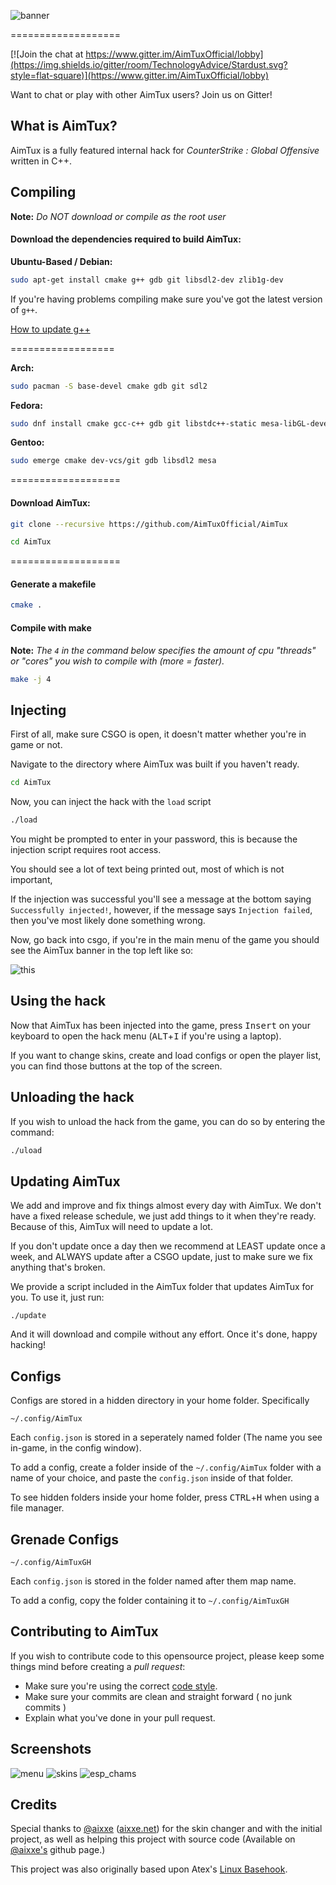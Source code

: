 ![banner](http://aimtux.net/images/banner.png)

===================

[![Join the chat at https://www.gitter.im/AimTuxOfficial/lobby](https://img.shields.io/gitter/room/TechnologyAdvice/Stardust.svg?style=flat-square)](https://www.gitter.im/AimTuxOfficial/lobby)

Want to chat or play with other AimTux users? Join us on Gitter!

## What is AimTux?

AimTux is a fully featured internal hack for *CounterStrike : Global Offensive* written in C++.


## Compiling

**Note:** _Do NOT download or compile as the root user_

#### Download the dependencies required to build AimTux:

__Ubuntu-Based / Debian:__
```bash
sudo apt-get install cmake g++ gdb git libsdl2-dev zlib1g-dev
```

If you're having problems compiling make sure you've got the latest version of `g++`.

[How to update g++](https://github.com/AimTuxOfficial/AimTux/wiki/Updating-your-compiler)

==================

__Arch:__
```bash
sudo pacman -S base-devel cmake gdb git sdl2
```
__Fedora:__
```bash
sudo dnf install cmake gcc-c++ gdb git libstdc++-static mesa-libGL-devel SDL2-devel zlib-devel lua-devel
```

__Gentoo:__
```bash
sudo emerge cmake dev-vcs/git gdb libsdl2 mesa
```

===================

#### Download AimTux:

```bash
git clone --recursive https://github.com/AimTuxOfficial/AimTux
```

```bash
cd AimTux
```

===================

#### Generate a makefile

```bash
cmake .
```

#### Compile with make

**Note:** _The `4` in the command below specifies the amount of cpu "threads" or "cores" you wish to compile with (more = faster)._

```bash
make -j 4
```

## Injecting

First of all, make sure CSGO is open, it doesn't matter whether you're in game or not.

Navigate to the directory where AimTux was built if you haven't ready.

```bash
cd AimTux
```

Now, you can inject the hack with the `load` script

```bash
./load
```

You might be prompted to enter in your password, this is because the injection script requires root access.

You should see a lot of text being printed out, most of which is not important,

If the injection was successful you'll see a message at the bottom saying `Successfully injected!`, however, if the message says `Injection failed`, then you've most likely done something wrong.

Now, go back into csgo, if you're in the main menu of the game you should see the AimTux banner in the top left like so:

![this](http://aimtux.net/images/screenshot4.png)

## Using the hack

Now that AimTux has been injected into the game, press <kbd>Insert</kbd> on your keyboard to open the hack menu (<kbd>ALT</kbd>+<kbd>I</kbd> if you're using a laptop).

If you want to change skins, create and load configs or open the player list, you can find those buttons at the top of the screen.

## Unloading the hack

If you wish to unload the hack from the game, you can do so by entering the command:

```bash
./uload
```

## Updating AimTux

We add and improve and fix things almost every day with AimTux. We don't have a fixed release schedule, we just add things to it when they're ready. Because of this, AimTux will need to update a lot.

If you don't update once a day then we recommend at LEAST update once a week, and ALWAYS update after a CSGO update, just to make sure we fix anything that's broken.

We provide a script included in the AimTux folder that updates AimTux for you. To use it, just run:

```
./update
```

And it will download and compile without any effort. Once it's done, happy hacking!


## Configs

Configs are stored in a hidden directory in your home folder. Specifically 

```
~/.config/AimTux
```

Each `config.json` is stored in a seperately named folder (The name you see in-game, in the config window). 

To add a config, create a folder inside of the `~/.config/AimTux` folder with a name of your choice, and paste the `config.json` inside of that folder.

To see hidden folders inside your home folder, press <kbd>CTRL</kbd>+<kbd>H</kbd> when using a file manager.

## Grenade Configs

```
~/.config/AimTuxGH
```

Each `config.json` is stored in the folder named after them map name.

To add a config, copy the folder containing it to `~/.config/AimTuxGH`
## Contributing to AimTux

If you wish to contribute code to this opensource project, please keep some things mind before creating a *pull request*:
 - Make sure you're using the correct [code style](https://github.com/AimTuxOfficial/AimTux/wiki/Code-Style).
 - Make sure your commits are clean and straight forward ( no junk commits )
 - Explain what you've done in your pull request.


## Screenshots

![menu](http://aimtux.net/images/screenshot1.png)
![skins](http://aimtux.net/images/screenshot2.png)
![esp_chams](http://aimtux.net/images/screenshot3.jpeg)

## Credits
Special thanks to [@aixxe](http://www.github.com/aixxe/) ([aixxe.net](http://www.aixxe.net)) for the skin changer and with the initial project, as well as helping this project with source code (Available on [@aixxe's](http://www.github.com/aixxe/) github page.)

This project was also originally based upon Atex's [Linux Basehook](http://unknowncheats.me/forum/counterstrike-global-offensive/181878-linux-basehook.html).
